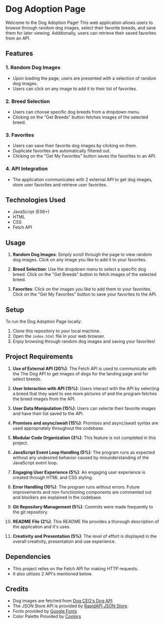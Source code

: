 # Dog Adoption Page

Welcome to the Dog Adoption Page! This web application allows users to browse through random dog images, select their favorite breeds, and save them for later viewing. Additionally, users can retrieve their saved favorites from an API.

## Features

### 1. Random Dog Images
   - Upon loading the page, users are presented with a selection of random dog images.
   - Users can click on any image to add it to their list of favorites.

### 2. Breed Selection
   - Users can choose specific dog breeds from a dropdown menu.
   - Clicking on the "Get Breeds" button fetches images of the selected breed.

### 3. Favorites
   - Users can save their favorite dog images by clicking on them.
   - Duplicate favorites are automatically filtered out.
   - Clicking on the "Get My Favorites" button saves the favorites to an API.

### 4. API Integration
   - The application communicates with 2 external API to get dog images, store user favorites and retrieve user favorites.

## Technologies Used

- JavaScript (ES6+)
- HTML
- CSS
- Fetch API

## Usage

1. **Random Dog Images**: Simply scroll through the page to view random dog images. Click on any image you like to add it to your favorites.

2. **Breed Selection**: Use the dropdown menu to select a specific dog breed. Click on the "Get Breeds" button to fetch images of the selected breed.

3. **Favorites**: Click on the images you like to add them to your favorites. Click on the "Get My Favorites" button to save your favorites to the API.

## Setup

To run the Dog Adoption Page locally:

1. Clone this repository to your local machine.
2. Open the `index.html` file in your web browser.
3. Enjoy browsing through random dog images and saving your favorites!

## Project Requirements

1. **Use of External API (20%)**: The Fetch API is used to communicate with the The Dog API to get images of dogs for the landing page and for select breeds.

2. **User Interaction with API (15%)**: Users interact with the API by selecting a breed that they want to see more pictures of and the program fetches the breed images from the API.

3. **User Data Manipulation (15%)**: Users can selecte their favorite images and have their list saved to the API.

4. **Promises and async/await (15%)**: Promises and async/await syntax are used appropriately throughout the codebase.

5. **Modular Code Organization (3%)**: This feature is not completed in this project.

6. **JavaScript Event Loop Handling (5%)**: The program runs as expected without any undesired behavior caused by misunderstanding of the JavaScript event loop.

7. **Engaging User Experience (5%)**: An engaging user experience is created through HTML and CSS styling.

8. **Error Handling (10%)**: The program runs without errors. Future improvements and non-functiioning components are commented out and blockers are explained in the codebase.

9. **Git Repository Management (5%)**: Commits were made frequently to the git repository.

10. **README File (2%)**: This README file provides a thorough description of the application and it's uses.

11. **Creativity and Presentation (5%)**: The level of effort is displayed in the overall creativity, presentation and use experience.


## Dependencies

- This project relies on the Fetch API for making HTTP requests.
- It also utilizes 2 API's mentioned below.

## Credits

- Dog images are fetched from [Dog CEO's Dog API](https://dog.ceo/dog-api/).
- The JSON Store API is provided by [RapidAPI JSON Store](https://rapidapi.com/apikite/api/json-store/).
- Fonts provided by [Google Fonts](https://fonts.google.com/)
- Color Palette Provided by [Coolors](https://coolors.co/)
